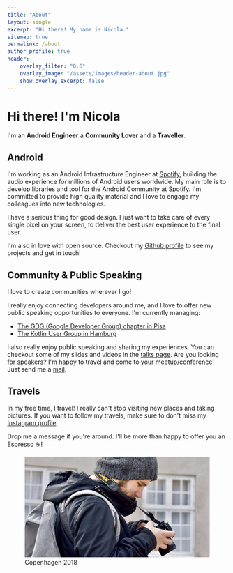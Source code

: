 ```yaml
---
title: "About"
layout: single
excerpt: "Hi there! My name is Nicola."
sitemap: true
permalink: /about
author_profile: true
header:
    overlay_filter: "0.6"
    overlay_image: "/assets/images/header-about.jpg"
    show_overlay_excerpt: false
---
```


# Hi there! I'm Nicola

I'm an **Android Engineer** a **Community Lover** and a **Traveller**.

## Android

I'm working as an Android Infrastructure Engineer at [<i class="fab fa-spotify"></i> Spotify](https://spotify.com/), building the audio experience for millions of Android users worldwide. My main role is to develop libraries and tool for the Android Community at Spotify. I'm committed to provide high quality material and I love to engage my colleagues into new technologies.

I have a serious thing for good design. I just want to take care of every single pixel on your screen, to deliver the best user experience to the final user.

I'm also in love with open source. Checkout my [<i class="fab fa-github"></i>  Github profile](https://github.com/cortinico) to see my projects and get in touch!

## Community & Public Speaking

I love to create communities wherever I go!

I really enjoy connecting developers around me, and I love to offer new public speaking opportunities to everyone. I'm currently managing:

* [The GDG (Google Developer Group) chapter in Pisa](https://gdgpisa.it/)
* [The Kotlin User Group in Hamburg](https://www.meetup.com/Kotlin-User-Group-Hamburg/)

I also really enjoy public speaking and sharing my experiences. You can checkout some of my slides and videos in the [talks page](/talks). Are you looking for speakers? I'm happy to travel and come to your meetup/conference! Just send me a [mail](mailto:corti.nico@gmail.com).

## Travels

In my free time, I travel! I really can't stop visiting new places and taking pictures. If you want to follow my travels, make sure to don't miss my [<i class="fab fa-instagram"></i>  Instagram profile](https://instagram.com/cortinico).

Drop me a message if you're around. I'll be more than happy to offer you an Espresso ☕️!

<figure>
  <img src="/assets/images/attachment-about.jpg" alt="Copenhagen 2018">
  <figcaption>Copenhagen 2018</figcaption>
</figure>

